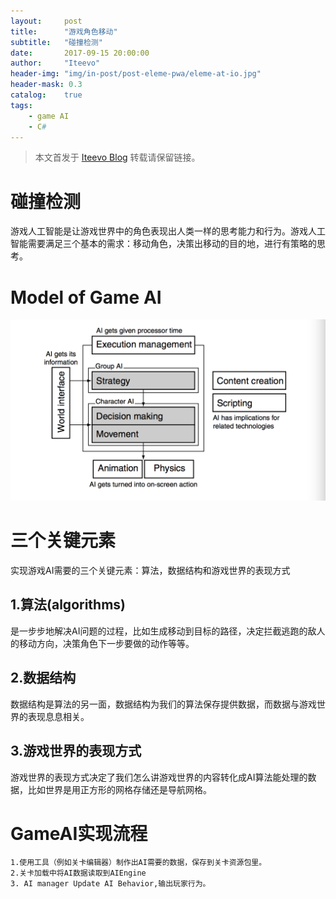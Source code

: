 ```yaml
---
layout:     post
title:      "游戏角色移动"
subtitle:   "碰撞检测"
date:       2017-09-15 20:00:00
author:     "Iteevo"
header-img: "img/in-post/post-eleme-pwa/eleme-at-io.jpg"
header-mask: 0.3
catalog:    true
tags:
    - game AI
    - C#
---
```


> 本文首发于 [Iteevo Blog](http://iteevo.com/2017/09/15/Collision-Avoiddance) 转载请保留链接。

# 碰撞检测

游戏人工智能是让游戏世界中的角色表现出人类一样的思考能力和行为。游戏人工智能需要满足三个基本的需求：移动角色，决策出移动的目的地，进行有策略的思考。

# Model of Game AI 
![](/img/in-post/Introduction_to_game_AI/AI_Model.png)

# 三个关键元素
实现游戏AI需要的三个关键元素：算法，数据结构和游戏世界的表现方式
## 1.算法(algorithms)
是一步步地解决AI问题的过程，比如生成移动到目标的路径，决定拦截逃跑的敌人的移动方向，决策角色下一步要做的动作等等。
## 2.数据结构
数据结构是算法的另一面，数据结构为我们的算法保存提供数据，而数据与游戏世界的表现息息相关。
## 3.游戏世界的表现方式
游戏世界的表现方式决定了我们怎么讲游戏世界的内容转化成AI算法能处理的数据，比如世界是用正方形的网格存储还是导航网格。

# GameAI实现流程

    1.使用工具（例如关卡编辑器）制作出AI需要的数据，保存到关卡资源包里。
    2.关卡加载中将AI数据读取到AIEngine
    3. AI manager Update AI Behavior,输出玩家行为。

